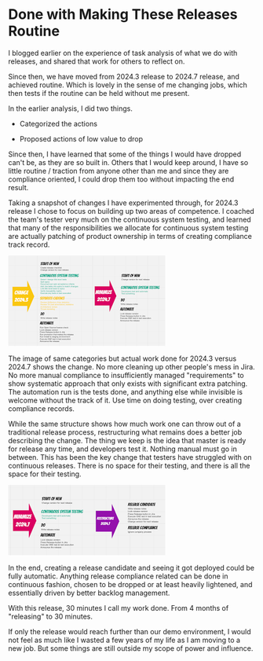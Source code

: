 # Done with Making These Releases Routine

I blogged earlier on the experience of task analysis of what we do with releases, and shared that work for others to reflect on.

Since then, we have moved from 2024.3 release to 2024.7 release, and achieved routine. Which is lovely in the sense of me changing jobs, which then tests if the routine can be held without me present. 

In the earlier analysis, I did two things. 

* Categorized the actions

* Proposed actions of low value to drop

Since then, I have learned that some of the things I would have dropped can't be, as they are so built in. Others that I would keep around, I have so little routine / traction from anyone other than me and since they are compliance oriented, I could drop them too without impacting the end result. 

Taking a snapshot of changes I have experimented through, for 2024.3 release I chose to focus on building up two areas of competence. I coached the team's tester very much on the continuous system testing, and learned that many of the responsibilities we allocate for continuous system testing are actually patching of product ownership in terms of creating compliance track record. 

![Releases](releases1.png)

The image of same categories but actual work done for 2024.3 versus 2024.7 shows the change. No more cleaning up other people's mess in Jira. No more manual compliance to insufficiently managed "requirements" to show systematic approach that only exists with significant extra patching. The automation run is the tests done, and anything else while invisible is welcome without the track of it. Use time on doing testing, over creating compliance records. 

While the same structure shows how much work one can throw out of a traditional release process, restructuring what remains does a better job describing the change. The thing we keep is the idea that master is ready for release any time, and developers test it. Nothing manual must go in between. This has been the key change that testers have struggled with on continuous releases. There is no space for their testing, and there is all the space for their testing. 

![Releases](releases2.png) 

In the end, creating a release candidate and seeing it got deployed could be fully automatic. Anything release compliance related can be done in continuous fashion, chosen to be dropped or at least heavily lightened, and essentially driven by better backlog management. 

With this release, 30 minutes I call my work done. From 4 months of "releasing" to 30 minutes. 

If only the release would reach further than our demo environment, I would not feel as much like I wasted a few years of my life as I am moving to a new job. But some things are still outside my scope of power and influence. 